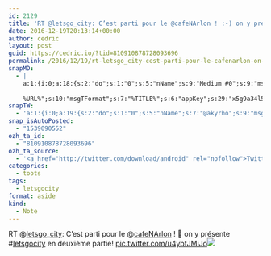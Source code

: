 ```yaml
---
id: 2129
title: 'RT @letsgo_city: C’est parti pour le @cafeNArlon ! :-) on y présente #letsgocity en deuxième partie! pic.twitter.com/u4ybtJMiJo'
date: 2016-12-19T20:13:14+00:00
author: cedric
layout: post
guid: https://cedric.io/?tid=810910878728093696
permalink: /2016/12/19/rt-letsgo_city-cest-parti-pour-le-cafenarlon-on-y-presente-letsgocity-en-deuxieme-partie-pic-twitter-com-u4ybtjmijo/
snapMD:
  - |
    a:1:{i:0;a:18:{s:2:"do";s:1:"0";s:5:"nName";s:9:"Medium #0";s:9:"msgFormat";s:19:"%FULLTEXT%
    
    %URL%";s:10:"msgTFormat";s:7:"%TITLE%";s:6:"appKey";s:29:"x5g9a34l5z294i5y2q284e4g54454";s:6:"appSec";s:85:"d3h0a44e4s2b4i5u2r234m5f5b4v2l5q2a444h574347464a454x2w20374447494c484b4w2c464f5u2d4z2";s:8:"inclTags";s:1:"1";s:7:"fltrsOn";i:0;s:5:"fltrs";a:0:{}s:7:"proxyOn";i:0;s:7:"useSURL";i:0;s:1:"v";i:350;s:4:"publ";s:1:"0";s:11:"accessToken";s:65:"2353413aa5437433e5648ccf74a16119308317c52d1a24d8ed99f26add037528a";s:12:"appAppUserID";s:65:"104b21fd8da79171a6e7bf800d03b4b761204f242935e05d2d86850a6b1635f77";s:14:"appAppUserName";s:26:"Cédric Bousmanne (akyrho)";s:13:"appAppUserURL";s:26:"https://medium.com/@akyrho";s:7:"pubList";a:0:{}}}
snapTW:
  - 'a:1:{i:0;a:19:{s:2:"do";s:1:"0";s:5:"nName";s:7:"@akyrho";s:9:"msgFormat";s:26:"%TITLE%. %EXCERPT% - %URL%";s:6:"appKey";s:55:"x5g9a8325v2y475r3c4m48584n53446p423r3r5u3e356j5j3k4r2p3";s:6:"appSec";s:105:"d3h0a94o46415u594v3q5l5n5l4r4x474x4j484o473u4i5w2m4k494z2k344n306n5r3l5v2s554p4n3p3k45495c3z4v4d3m3u5w525";s:7:"fltrsOn";i:0;s:5:"fltrs";a:0:{}s:7:"proxyOn";i:0;s:7:"useSURL";i:0;s:1:"v";i:350;s:5:"twURL";s:25:"http://twitter.com/akyrho";s:11:"accessToken";s:50:"6678782-Eyg60SCeh7762DEIsYtTPD5GVeOuSN8ATMdF2Lpppe";s:14:"accessTokenSec";s:45:"PgGDCbcYLJnR5esZjY9ID72A33mUNCYnQwaQTBsojSJNa";s:5:"tw140";i:0;s:10:"riComments";s:1:"1";s:11:"riCommentsM";s:1:"1";s:12:"riCommentsAA";s:1:"1";s:8:"attchImg";s:1:"1";s:9:"wpImgSize";s:4:"full";}}'
snap_isAutoPosted:
  - "1539090552"
ozh_ta_id:
  - "810910878728093696"
ozh_ta_source:
  - '<a href="http://twitter.com/download/android" rel="nofollow">Twitter for Android</a>'
categories:
  - toots
tags:
  - letsgocity
format: aside
kind:
  - Note
---
```

RT <span class="username username_linked">@<a href="https://twitter.com/letsgo_city" title="Letsgocity">letsgo_city</a></span>: C’est parti pour le <span class="username username_linked">@<a href="https://twitter.com/cafeNArlon" title="Café Numérique Arlon">cafeNArlon</a></span> ! 🙂 on y présente <span class="hashtag hashtag_local">#<a href="https://cedric.io/tag/letsgocity/">letsgocity</a> en deuxième partie! <a href="https://twitter.com/letsgo_city/status/810908764094300160/photo/1" title="https://twitter.com/letsgo_city/status/810908764094300160/photo/1" class="link link_untco link_untco_image">pic.twitter.com/u4ybtJMiJo</a><span class="embed_image embed_image_yes"><a href="https://twitter.com/letsgo_city/status/810908764094300160/photo/1"><img src="https://i1.wp.com/pbs.twimg.com/media/C0DtMrhW8AApnK0.jpg?w=900&#038;ssl=1" data-recalc-dims="1" /></a></span></p>